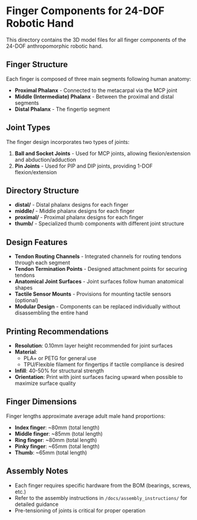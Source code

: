 ﻿# Finger Components for 24-DOF Robotic Hand

This directory contains the 3D model files for all finger components of the 24-DOF anthropomorphic robotic hand.

## Finger Structure

Each finger is composed of three main segments following human anatomy:
- **Proximal Phalanx** - Connected to the metacarpal via the MCP joint
- **Middle (Intermediate) Phalanx** - Between the proximal and distal segments
- **Distal Phalanx** - The fingertip segment

## Joint Types

The finger design incorporates two types of joints:
1. **Ball and Socket Joints** - Used for MCP joints, allowing flexion/extension and abduction/adduction
2. **Pin Joints** - Used for PIP and DIP joints, providing 1-DOF flexion/extension

## Directory Structure

- **distal/** - Distal phalanx designs for each finger
- **middle/** - Middle phalanx designs for each finger
- **proximal/** - Proximal phalanx designs for each finger
- **thumb/** - Specialized thumb components with different joint structure

## Design Features

- **Tendon Routing Channels** - Integrated channels for routing tendons through each segment
- **Tendon Termination Points** - Designed attachment points for securing tendons
- **Anatomical Joint Surfaces** - Joint surfaces follow human anatomical shapes
- **Tactile Sensor Mounts** - Provisions for mounting tactile sensors (optional)
- **Modular Design** - Components can be replaced individually without disassembling the entire hand

## Printing Recommendations

- **Resolution**: 0.10mm layer height recommended for joint surfaces
- **Material**: 
  - PLA+ or PETG for general use
  - TPU/Flexible filament for fingertips if tactile compliance is desired
- **Infill**: 40-50% for structural strength
- **Orientation**: Print with joint surfaces facing upward when possible to maximize surface quality

## Finger Dimensions

Finger lengths approximate average adult male hand proportions:
- **Index finger**: ~80mm (total length)
- **Middle finger**: ~85mm (total length)
- **Ring finger**: ~80mm (total length)
- **Pinky finger**: ~65mm (total length)
- **Thumb**: ~65mm (total length)

## Assembly Notes

- Each finger requires specific hardware from the BOM (bearings, screws, etc.)
- Refer to the assembly instructions in `/docs/assembly_instructions/` for detailed guidance
- Pre-tensioning of joints is critical for proper operation

